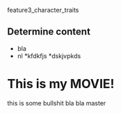  feature3_character_traits
## Determine content

* bla
* nl
*kfdkfjs
*dskjvpkds

# This is my MOVIE!
this is some bullshit bla bla
 master
